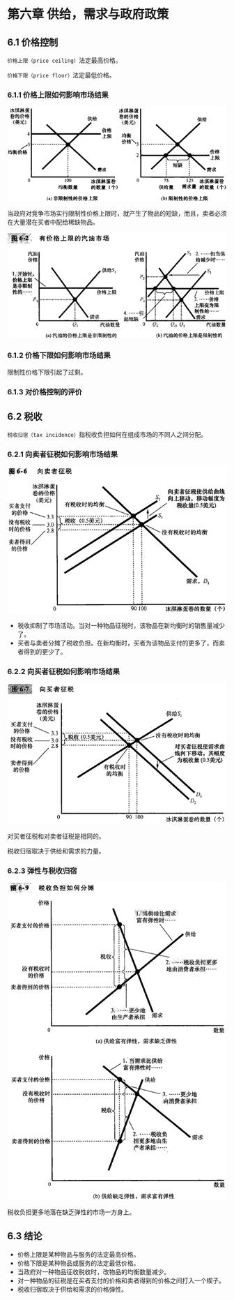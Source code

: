 # 第六章 供给，需求与政府政策



## 6.1 价格控制

`价格上限（price ceiling）`法定最高价格。

`价格下限（price floor）`法定最低价格。

### 6.1.1 价格上限如何影响市场结果

![6_1](res/6_1.png)

当政府对竞争市场实行限制性价格上限时，就产生了物品的短缺，而且，卖者必须在大量潜在买者中配给稀缺物品。

![6_2](res/6_2.png)

### 6.1.2 价格下限如何影响市场结果

限制性价格下限引起了过剩。

### 6.1.3 对价格控制的评价



## 6.2 税收

`税收归宿（tax incidence）`指税收负担如何在组成市场的不同人之间分配。

### 6.2.1 向卖者征税如何影响市场结果

![6_6](res/6_6.png)

- 税收抑制了市场活动。当对一种物品征税时，该物品在新均衡时的销售量减少了。
- 买者与卖者分摊了税收负担。在新均衡时，买者为该物品支付的更多了，而卖者得到的更少了。

### 6.2.2 向买者征税如何影响市场结果

![6_7](res/6_7.png)

对买者征税和对卖者征税是相同的。

税收归宿取决于供给和需求的力量。

### 6.2.3 弹性与税收归宿

![6_9](res/6_9.png)

税收负担更多地落在缺乏弹性的市场一方身上。



## 6.3 结论

- 价格上限是某种物品与服务的法定最高价格。
- 价格下限是某种物品或服务的法定最低价格。
- 当政府对一种物品征收税收时，改物品的均衡数量减少。
- 对一种物品的征税是在买者支付的价格和卖者得到的价格之间打入一个楔子。
- 税收归宿取决于供给和需求的价格弹性。

